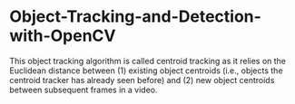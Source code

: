 # Object-Tracking-and-Detection-with-OpenCV
This object tracking algorithm is called centroid tracking as it relies on the Euclidean distance between (1) existing object centroids (i.e., objects the centroid tracker has already seen before) and (2) new object centroids between subsequent frames in a video.
